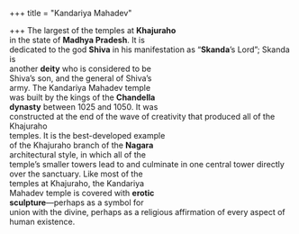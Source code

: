 +++
title = "Kandariya Mahadev"

+++
The largest of the temples at **Khajuraho**  
in the state of **Madhya Pradesh**. It is  
dedicated to the god **Shiva** in his manifestation as “**Skanda**’s Lord”; Skanda is  
another **deity** who is considered to be  
Shiva’s son, and the general of Shiva’s  
army. The Kandariya Mahadev temple  
was built by the kings of the **Chandella**  
**dynasty** between 1025 and 1050. It was  
constructed at the end of the wave of creativity that produced all of the Khajuraho  
temples. It is the best-developed example  
of the Khajuraho branch of the **Nagara**  
architectural style, in which all of the  
temple’s smaller towers lead to and culminate in one central tower directly  
over the sanctuary. Like most of the  
temples at Khajuraho, the Kandariya  
Mahadev temple is covered with **erotic**  
**sculpture**—perhaps as a symbol for  
union with the divine, perhaps as a religious affirmation of every aspect of  
human existence.